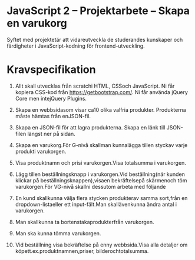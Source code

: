 # JavaScript 2 – Projektarbete – Skapa en varukorg
Syftet med projektetär att vidareutveckla de studerandes kunskaper och färdigheter i JavaScript-kodning för frontend-utveckling.

# Kravspecifikation
1. Allt skall utvecklas från scratchi HTML, CSSoch JavaScript. Ni får kopiera CSS-kod från https://getbootstrap.com/. Ni får använda jQuery Core men intejQuery Plugins.

2. Skapa en webbsidasom visar ca10 olika valfria produkter. Produkterna måste hämtas från enJSON-fil.

3. Skapa en JSON-fil för att lagra produkterna. Skapa en länk till JSON-filen längst ner på sidan.

4. Skapa en varukorg.För G-nivå skallman kunnalägga tillen styckav varje produkti varukorgen.

5. Visa produktnamn och prisi varukorgen.Visa totalsumma i varukorgen.

6. Lägg tillen beställningsknapp i varukorgen.Vid beställning(när kunden klickar på beställningsknappen),visaen bekräftelsepå skärmenoch töm varukorgen.För VG-nivå skallni dessutom arbeta med följande

7. En kund skallkunna välja flera stycken produkterav samma sort,från en dropdown-listaeller ett input-fält.Man skallävenkunna ändra antal i varukorgen.

8. Man skallkunna ta bortenstakaprodukterfrån varukorgen.

9. Man ska kunna tömma varukorgen.

10. Vid beställning visa bekräftelse på enny webbsida.Visa alla detaljer om köpett.ex.produktnamnen,priser, bilderochtotalsumma.
